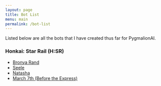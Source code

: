 ```yaml
---
layout: page
title: Bot List
menu: main
permalink: /bot-list
---
```


Listed below are all the bots that I have created thus far for PygmalionAI.

<!-- To be added once more games are listed here -->
<!-- #### Legend
- [Honkai: Star Rail (H:SR)](#honkai-star-rail-hsr) -->

### Honkai: Star Rail (H:SR)
- [Bronya Rand]({{site.baseurl}}/bronya)
- [Seele]({{site.baseurl}}/seele)
- [Natasha]({{site.baseurl}}/natasha)
- [March 7th (Before the Express)]({{site.baseurl}}/march-7th-bte)